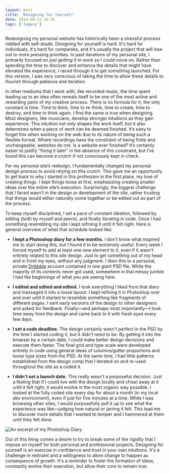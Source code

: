 ```yaml
---
layout: post
title: 'Designing for Yourself'
date: 2014-09-11 19:25
tags: ['legacy']
---
```


Redesigning my personal website has historically been a stressful process riddled with self-doubt. Designing for yourself is hard. It's hard for individuals, it's hard for companies, and it's usually the project that will lose out to more pressing priorities. In past iterations of my personal site, I primarily focused on _just getting it to work_ so I could move on. Rather than spending the time to discover and enhance the details that might have elevated the experience, I raced through it to get something launched. For this version, I was very conscious of taking the time to allow these details to flourish through patience and iteration.

In other mediums that I work with, like recorded music, the time spent leading up to an idea often reveals itself to be one of the most active and rewarding parts of my creative process. There is no formula for it, the only constant is time. Time to think, time to re-think, time to create, time to destroy, and time to think again. I find the same is true when designing. Most designers, like musicians, develop stronger intuitions as they gain experience. This intuition not only shapes the work itself, but it also determines when a piece of work can be deemed finished. It’s easy to forget this when working on the web due to its nature of being such a flexible format. Where recordings have the constraint of being finite and unchangeable, websites do not. Is a website ever finished? It’s certainly easier to justify “fixing it later” in the absence of this constraint, but I’ve found this can become a crutch if not consciously kept in check.

For my personal site’s redesign, I fundamentally changed my personal design process to avoid relying on this crutch. This gave me an opportunity to get back to why I started in this profession in the first place, my love of creating things. I kept things loose at first, emphasizing creating smaller ideas over the entire site’s execution. Surprisingly, the biggest challenge that I faced wasn't in the design or development of the site, rather trusting that things would either naturally come together or be edited out as part of the process.

To keep myself disciplined, I set a pace of constant ideation, followed by editing (both by myself and peers), and finally iterating in code. Once I had something resembling my site I kept refining it until it felt right. Here is general overview of what that schedule looked like:

- **I kept a Photoshop diary for a few months.** I don't know what inspired me to start doing this, but I found it to be extremely useful. Every week I forced myself to add at least one new element to it, even if it wasn't entirely related to this site design. Just to get something out of my head and in front my eyes, without any judgment. I liken this to a personal, private [Dribbble](http://dribbble.com) account contained in one giant PSD file. While the majority of its contents never got used, somewhere in that messy jumble I had the beginnings of what you are seeing here.

- **I edited and edited and edited.** I took everything I liked from that diary and massaged it into a loose layout. I kept refining it in Photoshop over and over until it started to resemble something like fragments of different pages. I sent early versions of the design to other designers and asked for feedback. Finally—and perhaps most importantly—I took time away from the design and came back to it with fresh eyes every few days.

- **I set a code deadline.** The design certainly wasn't perfect in the PSD by the time I started coding it, but it didn’t need to be. By getting it into the browser by a certain date, I could make better design decisions and execute them faster. The final grid and type scale were developed entirely in code using general ideas of columns/gutter proportions and loose type sizes from the PSD. At the same time, I had little patterns established from the design comp that I iterated on and re-used throughout the site as a coded it.

- **I didn't set a launch date.** This really wasn’t a purposeful decision. Just a feeling that if I could live with the design locally and chisel away at it until it felt right, it would evolve in the most organic way possible. I looked at the fully coded site every day for about a month (in my local dev environment), even if just for five minutes at a time. While I was browsing other sites, I would purposefully pull it up to see what the experience was like—judging how natural or jarring it felt. This lead me to discover more details that I wanted to temper and I hammered at them until they felt _done_.

![An excerpt of my Photoshop Diary](assets/designing-for-yourself/ps-diary.jpg)

Out of this thing comes a desire to try to break some of the rigidity that I impose on myself for both personal and professional projects. Designing for yourself is an exercise in confidence and trust in your own intuitions. It's a challenge in restraint and a willingness to allow change to happen as consequence of growth. It's a reminder to foster the formation of ideas, constantly evolve their execution, but allow their core to remain true.
